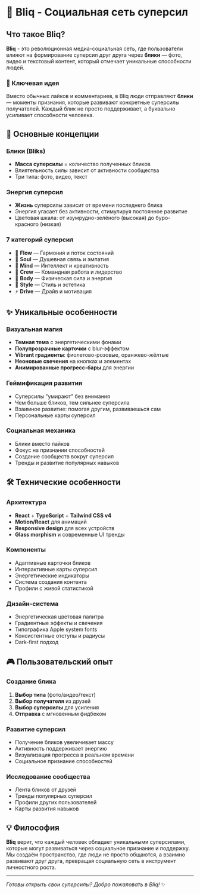 # 🌟 Bliq - Социальная сеть суперсил

## Что такое Bliq?

**Bliq** - это революционная медиа-социальная сеть, где пользователи влияют на формирование суперсил друг друга через **блики** — фото, видео и текстовый контент, который отмечает уникальные способности людей.

### 🎯 Ключевая идея

Вместо обычных лайков и комментариев, в Bliq люди отправляют **блики** — моменты признания, которые развивают конкретные суперсилы получателей. Каждый блик не просто поддерживает, а буквально усиливает способности человека.

## 🚀 Основные концепции

### Блики (Bliks)
- **Масса суперсилы** = количество полученных бликов
- Влиятельность силы зависит от активности сообщества
- Три типа: фото, видео, текст

### Энергия суперсил
- **Жизнь** суперсилы зависит от времени последнего блика
- Энергия угасает без активности, стимулируя постоянное развитие
- Цветовая шкала: от изумрудно-зелёного (высокая) до буро-красного (низкая)

### 7 категорий суперсил
- 🌊 **Flow** — Гармония и поток состояний
- 💜 **Soul** — Душевная связь и эмпатия  
- 🧠 **Mind** — Интеллект и креативность
- 👥 **Crew** — Командная работа и лидерство
- 💪 **Body** — Физическая сила и энергия
- 🎨 **Style** — Стиль и эстетика
- ⚡ **Drive** — Драйв и мотивация

## ✨ Уникальные особенности

### Визуальная магия
- **Темная тема** с энергетическими фонами
- **Полупрозрачные карточки** с blur-эффектом
- **Vibrant градиенты**: фиолетово-розовые, оранжево-жёлтые
- **Неоновые свечения** на кнопках и элементах
- **Анимированные прогресс-бары** для энергии

### Геймификация развития
- Суперсилы "умирают" без внимания
- Чем больше бликов, тем сильнее суперсила
- Взаимное развитие: помогая другим, развиваешься сам
- Персональные карты суперсил

### Социальная механика
- Блики вместо лайков
- Фокус на признании способностей
- Создание сообществ вокруг суперсил
- Тренды и развитие популярных навыков

## 🛠 Технические особенности

### Архитектура
- **React** + **TypeScript** + **Tailwind CSS v4**
- **Motion/React** для анимаций
- **Responsive design** для всех устройств
- **Glass morphism** и современные UI тренды

### Компоненты
- Адаптивные карточки бликов
- Интерактивные карты суперсил  
- Энергетические индикаторы
- Система создания контента
- Профили с живой статистикой

### Дизайн-система
- Энергетическая цветовая палитра
- Градиентные эффекты и свечения
- Типографика Apple system fonts
- Консистентные отступы и радиусы
- Dark-first подход

## 🎮 Пользовательский опыт

### Создание блика
1. **Выбор типа** (фото/видео/текст)
2. **Выбор получателя** из друзей
3. **Выбор суперсилы** для усиления
4. **Отправка** с мгновенным фидбеком

### Развитие суперсил
- Получение бликов увеличивает массу
- Активность поддерживает энергию
- Визуализация прогресса в реальном времени
- Социальное признание способностей

### Исследование сообщества
- Лента бликов от друзей
- Тренды популярных суперсил
- Профили других пользователей
- Карты развития навыков

## 💡 Философия

**Bliq** верит, что каждый человек обладает уникальными суперсилами, которые могут развиваться через социальное признание и поддержку. Мы создаём пространство, где люди не просто общаются, а взаимно развивают друг друга, превращая социальную сеть в инструмент личностного роста.

---

*Готовы открыть свои суперсилы? Добро пожаловать в Bliq!* ✨